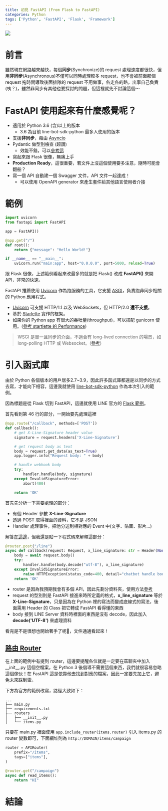 ```yaml
---
title: 初見 FastAPI (From Flask to FastAPI)
categories: Python
tags: ['Python', 'FastAPI', 'Flask', 'Framework']
---
```


<style>
  section.compact {
    font-size: 150%  
  }
  img[alt~="center"] {
    display: block;
    margin: 0 auto;
  }
</style>

![](https://nijialin.com/images/2021/)

# 前言

雖然現在網路越來越快，每個**同步**(Synchronize)的 request 處理速度都很快，但用**非同步**(Asynchronous)不僅可以同時處理較多 request，也不會被前面那個 request 拖時間導致後面排隊的 request 不用做事，各走各的路，出事自己負責(咦？)，雖然非同步有其他也要探討的問題，但這裡就先不討論這個～

# FastAPI 使用起來有什麼感覺呢？

- 適用於 Python 3.6 (含)以上的版本
  - 3.6 為目前 line-bot-sdk-python 最多人使用的版本
- 支援**非同步**，藉由 [Asyncio](https://docs.python.org/3/library/asyncio.html) 
- Pydantic 做型別檢查 (超讚)
  - 效能不錯，可以[參考這](https://pydantic-docs.helpmanual.io/benchmarks/)
- 寫起來跟 Flask 很像，無痛上手
- **Production Ready**，這很重要，若文件上沒這個使用要多注意，隨時可能會翻船？
- 寫一個 API 自動建一個 Swagger 文件，API 文件一起達成！
  - 可以使用 OpenAPI generator 來產生套件給其他語言使用者介接

<!-- more -->

# 範例

```python
import uvicorn
from fastapi import FastAPI

app = FastAPI()

@app.get("/")
def root():
    return {"message": "Hello World!"}

if __name__ == "__main__":
    uvicorn.run("main:app", host="0.0.0.0", port=5000, reload=True)
```

跟 Flask 很像，上述範例看起來改最多的就是把 Flask() 改成 **FastAPI()** 來開 API，非常的快速。

FastAPI 推薦使用 [Uvicorn](https://www.uvicorn.org/) 作為跑服務的工具，它支援 [ASGI](https://asgi.readthedocs.io/en/latest/specs/main.html)，負責跑非同步相關的 Python 應用程式。

- [Uvicorn](https://www.uvicorn.org/) 可支援 HTTP/1.1 以及 WebSockets，但 HTTP/2.0 **還不支援**。
- 基於 [Starlette](https://github.com/encode/starlette) 實作的框架。
- 如果你的 Python app 有很大的吞吐量(throughput)，可以搭配 gunicorn 使用。([參考 startlette 的 Performance](https://github.com/encode/starlette#performance))

> WSGI 是單一且同步的介面，不適合有 long-lived connection 的場景，如 long-polling HTTP 或 Websocket。([參考](https://asgi.readthedocs.io/en/latest/introduction.html#what-s-wrong-with-wsgi))

# 引入函式庫

由於 Python 各個版本的用戶居多2.7~3.9，因此許多函式庫都還是以同步的方式去寫，才能向下相容，這邊我就使用 [line-bot-sdk-python](https://github.com/line/line-bot-sdk-python) 作為本次引入的範例。

因為標題是從 Flask 切到 FastAPI，這邊就使用 LINE 官方的 [Flask 範例](https://github.com/line/line-bot-sdk-python/blob/master/examples/flask-echo/app_with_handler.py)。

首先看到第 46 行的部分，一開始要先處理這裡

```python
@app.route("/callback", methods=['POST'])
def callback():
    # get X-Line-Signature header value
    signature = request.headers['X-Line-Signature']

    # get request body as text
    body = request.get_data(as_text=True)
    app.logger.info("Request body: " + body)

    # handle webhook body
    try:
        handler.handle(body, signature)
    except InvalidSignatureError:
        abort(400)

    return 'OK'
```

首先先分析一下需要處理的部分：

- 有個 Header 參數 **X-Line-Signature**
- 透過 POST 取得裡面的資料，它不是 JSON
- Handler 處理事件，把他分送到相對應的 Event 中(文字、貼圖、影片...)

解答[在這邊](https://github.com/louis70109/fastapi-line-bot-example/blob/master/routers/webhooks.py)，但我還是貼一下程式碼來解釋這部分：

```python
@router.post("/line")
async def callback(request: Request, x_line_signature: str = Header(None)):
    body = await request.body()
    try:
        handler.handle(body.decode("utf-8"), x_line_signature)
    except InvalidSignatureError:
        raise HTTPException(status_code=400, detail="chatbot handle body error.")
    return 'OK'
```

- router 是因為我預期我會有多個 API，因此先劃分資料夾，使用方法[參考](https://fastapi.tiangolo.com/tutorial/bigger-applications/)
- request 的型別則是 FastAPI 接進來時所定義的格式，**x_line_signature** 等於 **X-Line-Signature**，只是因為在 Python 裡的寫法而變成底線式的寫法，後面需用 Header 的 Class 把它轉成 FastAPI 看得懂的東西
- body 接到 LINE Server 資料時裡面的東西是沒有 decode，因此加入 **decode('UTF-8')** 來處理資料

看完是不是很想也開始著手了呢🎉，文件通通看起來！

## [路由 Router]((https://fastapi.tiangolo.com/tutorial/bigger-applications/))

在上面的範例中有提到 router，這邊要提醒各位就是一定要在茲聊夾中加入 \_\_init\_\_.py 這個空檔案，在 Python 3 後倡導不需要這個東西，我們就很容易忽略這個傢伙！在 FastAPI 這是依靠他去找到對應的檔案，因此一定要先加上它，避免未來踩到雷。


下方為官方的範例改寫，路徑大致如下：

```
...
├── main.py
├── requirements.txt
├── routers
│   ├── __init__.py
│   └── items.py
```

只要在 main.py 裡面使用 `app.include_router(items.router)` 引入 items.py 的 router 變數即可，下面網址則為 `http://DOMAIN/items/campaign`

```python
router = APIRouter(
    prefix="/items",
    tags=["items"],
)

@router.get("/campaign")
async def read_items():
    return "HI"
```
# 結論
